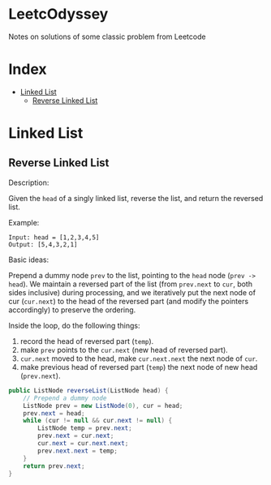 # LeetcOdyssey
Notes on solutions of some classic problem from Leetcode

# Index

- [Linked List](#linked-list)
  - [Reverse Linked List](#reverse-linked-list)

# Linked List
## Reverse Linked List
Description: 

Given the `head` of a singly linked list, reverse the list, and return the reversed list.

Example:

```
Input: head = [1,2,3,4,5] 
Output: [5,4,3,2,1]
```

Basic ideas:

Prepend a dummy node `prev` to the list, pointing to the `head` node (`prev -> head`). We maintain a reversed part of the list (from `prev.next` to `cur`, both sides inclusive) during processing, and we iteratively put the next node of cur (`cur.next`) to the head of the reversed part (and modify the pointers accordingly) to preserve the ordering.

Inside the loop, do the following things:
1.  record the head of reversed part (`temp`).
2.  make `prev` points to the `cur.next` (new head of reversed part).
3.  `cur.next` moved to the head, make `cur.next.next` the next node of `cur`.
4.  make previous head of reversed part (`temp`) the next node of new head (`prev.next`).


```java
public ListNode reverseList(ListNode head) {
    // Prepend a dummy node
    ListNode prev = new ListNode(0), cur = head;
    prev.next = head;
    while (cur != null && cur.next != null) {
        ListNode temp = prev.next;
        prev.next = cur.next;
        cur.next = cur.next.next;
        prev.next.next = temp;
    }
    return prev.next;
}
```
